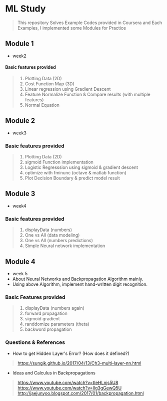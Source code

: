# ML Study

> This repository Solves Example Codes provided in Coursera
> and Each Examples, I implemented some Modules for Practice

## Module 1
- week2

#### Basic features provided

> 1. Plotting Data (2D)
> 2. Cost Function Map (3D)
> 3. Linear regression using Gradient Descent
> 4. Feature Normalize Function & Compare results (with multiple features)
> 5. Normal Equation

## Module 2
- week3

### Basic features provided

> 1. Plotting Data (2D)
> 2. sigmoid Function implementation
> 3. Logistic Regresssion using sigmoid & gradient descent
> 4. optimize with fminunc (octave & matlab function)
> 5. Plot Decision Boundary & predict model result

## Module 3
- week4

### Basic features provided

> 1. displayData (numbers)
> 2. One vs All (data modeling)
> 3. One vs All (numbers predictions)
> 4. Simple Neural network implementation


## Module 4
- week 5
- About Neural Networks and Backpropagation Algorithm mainly.
- Using above Algorithm, implement hand-written digit recognition.

### Basic Features provided

> 1. displayData (numbers again)
> 2. forward propagation
> 3. sigmoid gradient
> 4. randdomize parameters (theta)
> 5. backword propagation

### Questions & References

- How to get Hidden Layer's Error? (How does it defined?)
> https://sungjk.github.io/2017/04/13/Ch3-multi-layer-nn.html

- Ideas and Calculus in Backpropagations
> https://www.youtube.com/watch?v=tIeHLnjs5U8
> https://www.youtube.com/watch?v=Ilg3gGewQ5U
> http://jaejunyoo.blogspot.com/2017/01/backpropagation.html

